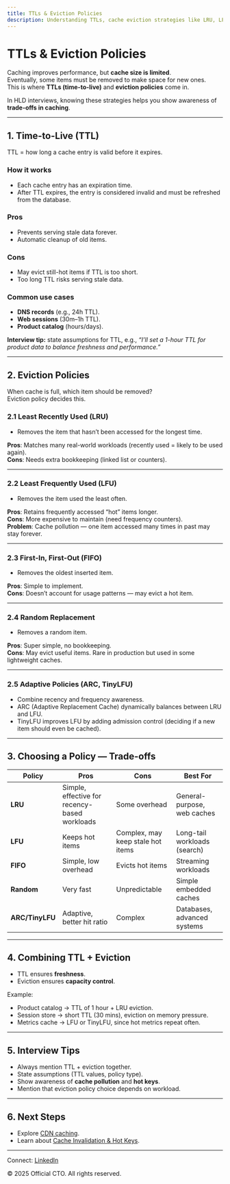 ```yaml
---
title: TTLs & Eviction Policies
description: Understanding TTLs, cache eviction strategies like LRU, LFU, FIFO, and their trade-offs in system design interviews and real-world systems.
---
```


# TTLs & Eviction Policies

Caching improves performance, but **cache size is limited**.  
Eventually, some items must be removed to make space for new ones.  
This is where **TTLs (time-to-live)** and **eviction policies** come in.

In HLD interviews, knowing these strategies helps you show awareness of **trade-offs in caching**.

---

## 1. Time-to-Live (TTL)

TTL = how long a cache entry is valid before it expires.

### How it works
- Each cache entry has an expiration time.  
- After TTL expires, the entry is considered invalid and must be refreshed from the database.  

### Pros
- Prevents serving stale data forever.  
- Automatic cleanup of old items.  

### Cons
- May evict still-hot items if TTL is too short.  
- Too long TTL risks serving stale data.  

### Common use cases
- **DNS records** (e.g., 24h TTL).  
- **Web sessions** (30m–1h TTL).  
- **Product catalog** (hours/days).  

**Interview tip:** state assumptions for TTL, e.g., *“I’ll set a 1-hour TTL for product data to balance freshness and performance.”*

---

## 2. Eviction Policies

When cache is full, which item should be removed?  
Eviction policy decides this.

### 2.1 Least Recently Used (LRU)
- Removes the item that hasn’t been accessed for the longest time.  

**Pros**: Matches many real-world workloads (recently used = likely to be used again).  
**Cons**: Needs extra bookkeeping (linked list or counters).  

---

### 2.2 Least Frequently Used (LFU)
- Removes the item used the least often.  

**Pros**: Retains frequently accessed “hot” items longer.  
**Cons**: More expensive to maintain (need frequency counters).  
**Problem**: Cache pollution — one item accessed many times in past may stay forever.  

---

### 2.3 First-In, First-Out (FIFO)
- Removes the oldest inserted item.  

**Pros**: Simple to implement.  
**Cons**: Doesn’t account for usage patterns — may evict a hot item.  

---

### 2.4 Random Replacement
- Removes a random item.  

**Pros**: Super simple, no bookkeeping.  
**Cons**: May evict useful items. Rare in production but used in some lightweight caches.  

---

### 2.5 Adaptive Policies (ARC, TinyLFU)
- Combine recency and frequency awareness.  
- ARC (Adaptive Replacement Cache) dynamically balances between LRU and LFU.  
- TinyLFU improves LFU by adding admission control (deciding if a new item should even be cached).  

---

## 3. Choosing a Policy — Trade-offs

| Policy | Pros | Cons | Best For |
|--------|------|------|----------|
| **LRU** | Simple, effective for recency-based workloads | Some overhead | General-purpose, web caches |
| **LFU** | Keeps hot items | Complex, may keep stale hot items | Long-tail workloads (search) |
| **FIFO** | Simple, low overhead | Evicts hot items | Streaming workloads |
| **Random** | Very fast | Unpredictable | Simple embedded caches |
| **ARC/TinyLFU** | Adaptive, better hit ratio | Complex | Databases, advanced systems |

---

## 4. Combining TTL + Eviction

- TTL ensures **freshness**.  
- Eviction ensures **capacity control**.  

Example:
- Product catalog → TTL of 1 hour + LRU eviction.  
- Session store → short TTL (30 mins), eviction on memory pressure.  
- Metrics cache → LFU or TinyLFU, since hot metrics repeat often.  

---

## 5. Interview Tips

- Always mention TTL + eviction together.  
- State assumptions (TTL values, policy type).  
- Show awareness of **cache pollution** and **hot keys**.  
- Mention that eviction policy choice depends on workload.  

---

## 6. Next Steps

- Explore [CDN caching](/sections/hld/caching/cdn-caching.md).  
- Learn about [Cache Invalidation & Hot Keys](/sections/hld/caching/pitfalls.md).  

---

<footer>
  <p>Connect: <a href="https://www.linkedin.com/in/ravi-shankar-a725b0225/">LinkedIn</a></p>
  <p>&copy; 2025 Official CTO. All rights reserved.</p>
</footer>
